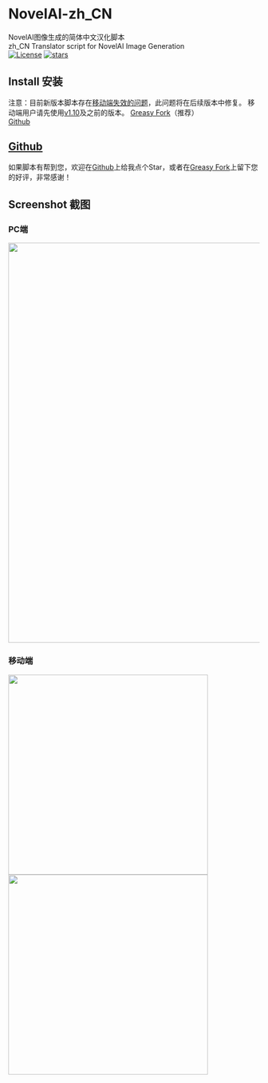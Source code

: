 # NovelAI-zh_CN
NovelAI图像生成的简体中文汉化脚本  
zh_CN Translator script for NovelAI Image Generation  
[![License](https://img.shields.io/github/license/qiqi20020612/NovelAI-zh_CN)](https://github.com/qiqi20020612/NovelAI-zh_CN/blob/main/LICENSE)
[![stars](https://img.shields.io/github/stars/qiqi20020612/NovelAI-zh_CN)](https://github.com/qiqi20020612/NovelAI-zh_CN)

## Install 安装
注意：目前新版本脚本存在[移动端失效的问题](https://github.com/qiqi20020612/NovelAI-zh_CN/issues/6)，此问题将在后续版本中修复。
移动端用户请先使用[v1.10](https://github.com/qiqi20020612/NovelAI-zh_CN/raw/20a562ddace8a58ba4c2a1f8feb78f75f6a2c301/script.user.js)及之前的版本。
[Greasy Fork](https://greasyfork.org/zh-CN/scripts/485444)（推荐）  
[Github](https://raw.githubusercontent.com/qiqi20020612/NovelAI-zh_CN/main/script.user.js)

## [Github](https://github.com/qiqi20020612/NovelAI-zh_CN)  
如果脚本有帮到您，欢迎在[Github](https://github.com/qiqi20020612/NovelAI-zh_CN)上给我点个Star，或者在[Greasy Fork](https://greasyfork.org/zh-CN/scripts/485444)上留下您的好评，非常感谢！  

## Screenshot 截图
### PC端  
<img src="https://github.com/qiqi20020612/NovelAI-zh_CN/assets/29853480/66882f3b-23f1-4544-b642-0eec1be0333f" style="width: 800px">

### 移动端  
<img src="https://github.com/qiqi20020612/NovelAI-zh_CN/assets/29853480/da467b76-a9d9-4cbb-98d6-83fe9e3eab65" style="width: 400px"><img src="https://github.com/qiqi20020612/NovelAI-zh_CN/assets/29853480/ed87ca37-773e-4c90-aea9-93a5637b959b" style="width: 400px">
